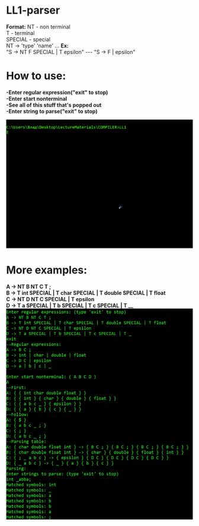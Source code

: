 # LL1-parser

**Format:**
NT - non terminal  
T - terminal  
SPECIAL - special  
NT -> 'type' 'name' ...
**Ex:**  
"S -> NT F SPECIAL | T epsilon" --- "S -> F | epsilon"  
# How to use:  
**-Enter regular expression("exit" to stop)**  
**-Enter start nonterminal**  
**-See all of this stuff that's popped out**  
**-Enter string to parse("exit" to stop)**  

![](test.gif)  
# More examples:  
**A -> NT B NT C T ;**  
**B -> T int SPECIAL | T char SPECIAL | T double SPECIAL | T float**  
**C -> NT D NT C SPECIAL | T epsilon**  
**D -> T a SPECIAL | T b SPECIAL | T c SPECIAL | T __**  
![](ex1.jpg)
